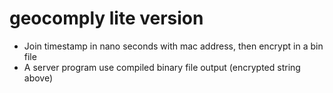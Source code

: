 # geocomply lite version 


- Join timestamp in nano seconds with mac address, then encrypt in a bin file
- A server program use compiled binary file output (encrypted string above)

